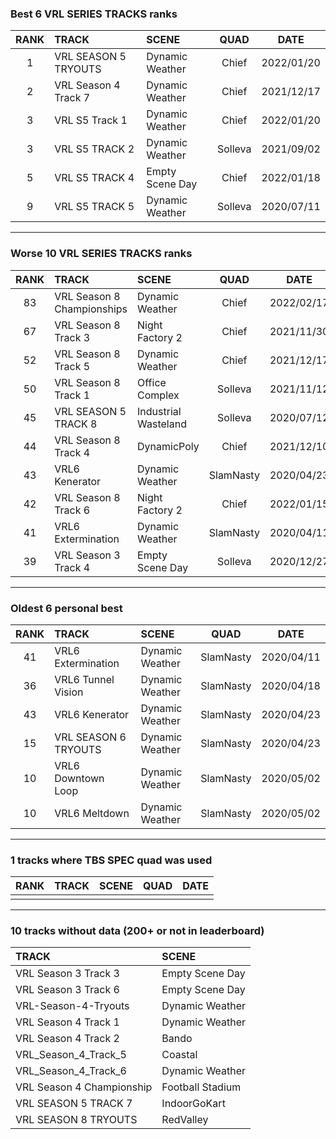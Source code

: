 ### Best 6 VRL SERIES TRACKS ranks
|RANK|TRACK|SCENE|QUAD|DATE|
|:---:|:---|:---|:---:|:---:|
|1|VRL SEASON 5 TRYOUTS|Dynamic Weather|Chief|2022/01/20|
|2|VRL Season 4 Track 7|Dynamic Weather|Chief|2021/12/17|
|3|VRL S5 Track 1|Dynamic Weather|Chief|2022/01/20|
|3|VRL S5 TRACK 2|Dynamic Weather|Solleva|2021/09/02|
|5|VRL S5 TRACK 4|Empty Scene Day|Chief|2022/01/18|
|9|VRL S5 TRACK 5|Dynamic Weather|Solleva|2020/07/11|
---
### Worse 10 VRL SERIES TRACKS ranks
|RANK|TRACK|SCENE|QUAD|DATE|
|:---:|:---|:---|:---:|:---:|
|83|VRL Season 8 Championships|Dynamic Weather|Chief|2022/02/17|
|67|VRL Season 8 Track 3|Night Factory 2|Chief|2021/11/30|
|52|VRL Season 8 Track 5|Dynamic Weather|Chief|2021/12/17|
|50|VRL Season 8 Track 1|Office Complex|Solleva|2021/11/12|
|45|VRL SEASON 5 TRACK 8|Industrial Wasteland|Solleva|2020/07/12|
|44|VRL Season 8 Track 4|DynamicPoly|Chief|2021/12/10|
|43|VRL6 Kenerator|Dynamic Weather|SlamNasty|2020/04/23|
|42|VRL Season 8 Track 6|Night Factory 2|Chief|2022/01/15|
|41|VRL6 Extermination|Dynamic Weather|SlamNasty|2020/04/11|
|39|VRL Season 3 Track 4|Empty Scene Day|Solleva|2020/12/27|
---
### Oldest 6 personal best
|RANK|TRACK|SCENE|QUAD|DATE|
|:---:|:---|:---|:---:|:---:|
|41|VRL6 Extermination|Dynamic Weather|SlamNasty|2020/04/11|
|36|VRL6 Tunnel Vision|Dynamic Weather|SlamNasty|2020/04/18|
|43|VRL6 Kenerator|Dynamic Weather|SlamNasty|2020/04/23|
|15|VRL SEASON 6 TRYOUTS|Dynamic Weather|SlamNasty|2020/04/23|
|10|VRL6 Downtown Loop|Dynamic Weather|SlamNasty|2020/05/02|
|10|VRL6 Meltdown|Dynamic Weather|SlamNasty|2020/05/02|
---
### 1 tracks where TBS SPEC quad was used
|RANK|TRACK|SCENE|QUAD|DATE|
|:---:|:---|:---|:---:|:---:|
||||||
---
### 10 tracks without data (200+ or not in leaderboard)
|TRACK|SCENE|
|:---|:---|
|VRL Season 3 Track 3|Empty Scene Day|
|VRL Season 3 Track 6|Empty Scene Day|
|VRL-Season-4-Tryouts|Dynamic Weather|
|VRL Season 4 Track 1|Dynamic Weather|
|VRL Season 4 Track 2|Bando|
|VRL_Season_4_Track_5|Coastal|
|VRL_Season_4_Track_6|Dynamic Weather|
|VRL Season 4 Championship|Football Stadium|
|VRL SEASON 5 TRACK 7|IndoorGoKart|
|VRL SEASON 8 TRYOUTS|RedValley|
